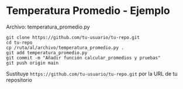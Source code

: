 # Temperatura Promedio - Ejemplo
Archivo: temperatura_promedio.py

   ```
   git clone https://github.com/tu-usuario/tu-repo.git
   cd tu-repo
   cp /ruta/al/archivo/temperatura_promedio.py .
   git add temperatura_promedio.py
   git commit -m "Añadir función calcular_promedios y pruebas"
   git push origin main
   ```
   Sustituye `https://github.com/tu-usuario/tu-repo.git` por la URL de tu repositorio 
